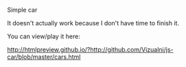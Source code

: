 Simple car

It doesn't actually work because I don't have time to finish it.

You can view/play it here:

http://htmlpreview.github.io/?http://github.com/Vizualni/js-car/blob/master/cars.html
